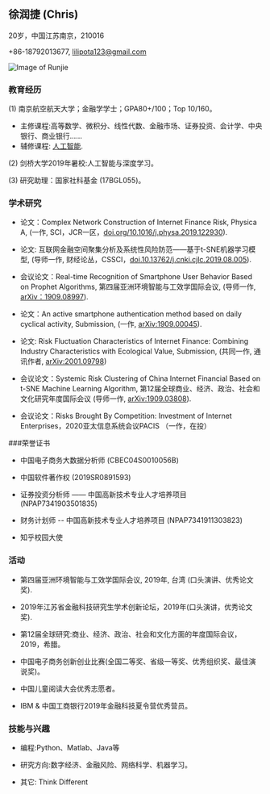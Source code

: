 ## 徐润捷 (Chris)

20岁，中国江苏南京，210016 

+86-18792013677, lilipota123@gmail.com 

![Image of Runjie](https://Chris-Runjie.github.io/Runjie1.jpg)

### 教育经历

(1) 南京航空航天大学；金融学学士；GPA80+/100；Top 10/160。

* 主修课程:高等数学、微积分、线性代数、金融市场、证券投资、会计学、中央银行、商业银行……
* 辅修课程:  [人工智能](https://www.coursera.org/account/accomplishments/certificate/LJURD5379BZA).

(2) 剑桥大学2019年暑校:人工智能与深度学习。

(3) 研究助理：国家社科基金 (17BGL055)。

### 学术研究

* 论文：Complex Network Construction of Internet Finance Risk, Physica A, (一作, SCI，JCR一区，[doi.org/10.1016/j.physa.2019.122930](https://www.sciencedirect.com/science/article/pii/S0378437119316619)).

* 论文: 互联网金融空间聚集分析及系统性风险防范——基于t-SNE机器学习模型, (导师一作, 财经论丛，CSSCI，[doi.10.13762/j.cnki.cjlc.2019.08.005](https://kns.cnki.net/KCMS/detail/detail.aspx?dbcode=CJFQ&dbname=CJFDLAST2019&filename=CJLC201908007&v=MDc0NDk5ak1wNDlGWTRSOGVYMUx1eFlTN0RoMVQzcVRyV00xRnJDVVI3cWZadVZ2RnlIbVU3L0JKaWZIYmJHNEg=)).

* 会议论文：Real-time Recognition of Smartphone User Behavior Based on Prophet Algorithms, 第四届亚洲环境智能与工效学国际会议, (导师一作, [arXiv：1909.08997](https://arxiv.org/abs/1909.08997)).

* 论文：An active smartphone authentication method based on daily cyclical activity, Submission, (一作, [arXiv:1909.00045](https://arxiv.org/abs/1909.00045)).

* 论文: Risk Fluctuation Characteristics of Internet Finance: Combining Industry Characteristics with Ecological Value, Submission, (共同一作, 通讯作者, [arXiv:2001.09798](https://arxiv.org/abs/2001.09798))

* 会议论文：Systemic Risk Clustering of China Internet Financial Based on t-SNE Machine Learning Algorithm, 第12届全球商业、经济、政治、社会和文化研究年度国际会议 (导师一作, [arXiv:1909.03808](https://arxiv.org/abs/1909.03808)).

* 会议论文：Risks Brought By Competition: Investment of Internet Enterprises，2020亚太信息系统会议PACIS （一作，在投）

###荣誉证书

* 中国电子商务大数据分析师 (CBEC04S0010056B)

* 中国软件著作权 (2019SR0891593)

* 证券投资分析师 —— 中国高新技术专业人才培养项目 (NPAP7341903501835)

* 财务计划师 -- 中国高新技术专业人才培养项目 (NPAP7341911303823)

* 知乎校园大使

### 活动

* 第四届亚洲环境智能与工效学国际会议, 2019年, 台湾 (口头演讲、优秀论文奖).

* 2019年江苏省金融科技研究生学术创新论坛，2019年(口头演讲，优秀论文奖).

* 第12届全球研究:商业、经济、政治、社会和文化方面的年度国际会议，2019，希腊。

* 中国电子商务创新创业比赛(全国二等奖、省级一等奖、优秀组织奖、最佳演说奖)。

* 中国儿童阅读大会优秀志愿者。

* IBM & 中国工商银行2019年金融科技夏令营优秀营员。

### 技能与兴趣
* 编程:Python、Matlab、Java等

* 研究方向:数字经济、金融风险、网络科学、机器学习。

* 其它: Think Different
